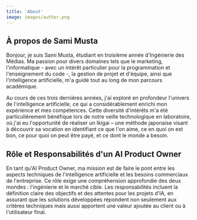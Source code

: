 ```yaml
---
title: 'About'
image: images/author.png
---
```


## **À propos de Sami Musta**

Bonjour, je suis Sami Musta, étudiant en troisième année d'Ingénierie des Médias. Ma passion pour divers domaines tels que le marketing, l'informatique - avec un intérêt particulier pour la programmation et l'enseignement du code -, la gestion de projet et d'équipe, ainsi que l'intelligence artificielle, m'a guidé tout au long de mon parcours académique.

Au cours de ces trois dernières années, j'ai exploré en profondeur l'univers de l'intelligence artificielle, ce qui a considérablement enrichi mon expérience et mes compétences. Cette diversité d'intérêts m'a été particulièrement bénéfique lors de notre veille technologique en laboratoire, où j'ai eu l'opportunité de réaliser un Ikigai – une méthode japonaise visant à découvrir sa vocation en identifiant ce que l'on aime, ce en quoi on est bon, ce pour quoi on peut être payé, et ce dont le monde a besoin.

## **Rôle et Responsabilités d'un AI Product Owner**

En tant qu'AI Product Owner, ma mission est de faire le pont entre les aspects techniques de l'intelligence artificielle et les besoins commerciaux de l'entreprise. Ce rôle exige une compréhension approfondie des deux mondes : l'ingénierie et le marché cible. Les responsabilités incluent la définition claire des objectifs et des attentes pour les projets d'IA, en assurant que les solutions développées répondent non seulement aux critères techniques mais aussi apportent une valeur ajoutée au client ou à l'utilisateur final.